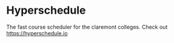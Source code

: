 # Hyperschedule

The fast course scheduler for the claremont colleges. Check out https://hyperschedule.io 
